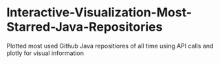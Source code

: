 # Interactive-Visualization-Most-Starred-Java-Repositories
Plotted most used Github Java repositiores of all time using API calls and plotly for visual information
